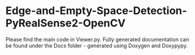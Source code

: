 # Edge-and-Empty-Space-Detection-PyRealSense2-OpenCV
Please find the main code in Viewer.py. Fully generated documentation can be found under the Docs folder - generated using Doxygen and Doxypypy.

